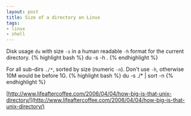 ```yaml
---
layout: post
title: Size of a directory on Linux
tags:
- linux
- shell
---
```


Disk usage `du` with size `-s` in a human readable `-h` format for the current directory.
{% highlight bash %}
du -s -h .
{% endhighlight %}

For all sub-dirs `./*`, sorted by size (numeric `-n`). Don't use `-h`, otherwise 10M would be before 1G.
{% highlight bash %}
du -s ./* | sort -n
{% endhighlight %}

[http://www.lifeaftercoffee.com/2006/04/04/how-big-is-that-unix-directory/](http://www.lifeaftercoffee.com/2006/04/04/how-big-is-that-unix-directory/)
